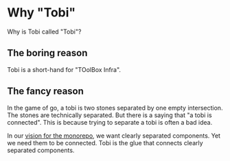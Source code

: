 # Why "Tobi"

Why is Tobi called "Tobi"?

## The boring reason

Tobi is a short-hand for "TOolBox Infra".

## The fancy reason

In the game of go, a tobi is two stones separated by one empty intersection.
The stones are technically separated.
But there is a saying that "a tobi is connected".
This is because trying to separate a tobi is often a bad idea.

In our [vision for the monorepo](the_vision_for_the_monorepo.md),
we want clearly separated components. Yet we need them to be connected.
Tobi is the glue that connects clearly separated components.
